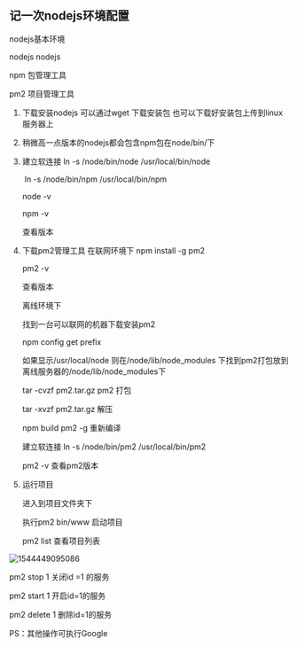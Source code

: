 ## 记一次nodejs环境配置

nodejs基本环境



nodejs nodejs

npm  包管理工具

pm2  项目管理工具



1. 下载安装nodejs 可以通过wget 下载安装包 也可以下载好安装包上传到linux服务器上

2. 稍微高一点版本的nodejs都会包含npm包在node/bin/下

3. 建立软连接   ln -s /node/bin/node /usr/local/bin/node

   ​    		    ln -s /node/bin/npm /usr/local/bin/npm

   node -v

   npm -v 

   查看版本

4. 下载pm2管理工具 在联网环境下 npm install -g pm2

    pm2 -v

   查看版本

   离线环境下

   找到一台可以联网的机器下载安装pm2

   npm config get prefix 

   如果显示/usr/local/node 则在/node/lib/node_modules 下找到pm2打包放到离线服务器的/node/lib/node_modules下

   tar -cvzf pm2.tar.gz pm2  打包

   tar -xvzf pm2.tar.gz  解压

   npm build pm2 -g 重新编译

   建立软连接 ln -s /node/bin/pm2 /usr/local/bin/pm2

   pm2 -v 查看pm2版本

5. 运行项目

   进入到项目文件夹下

   执行pm2 bin/www 启动项目

   pm2 list   查看项目列表

![1544449095086](assets/1544449095086.png)

pm2 stop 1 关闭id =1 的服务

pm2 start 1 开启id=1的服务

pm2 delete 1 删除id=1的服务



PS：其他操作可执行Google




